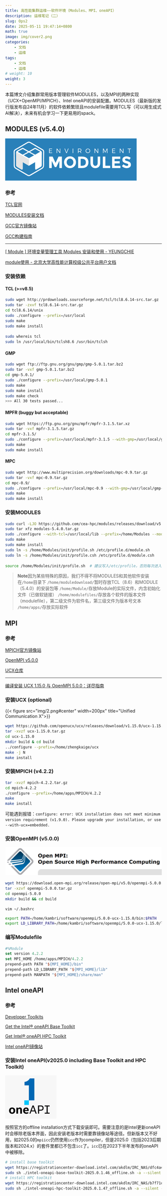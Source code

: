 ```yaml
---
title: 高性能集群运维——软件环境（Modules、MPI、oneAPI）
description: 运维笔记（二）
slug: Ops2
date: 2025-05-11 19:47:14+0800
math: true
image: img/cover2.png
categories:
    - 文档
    - 运维
tags:
    - 文档
    - 运维
# weight: 10
weight: 3
---
```


本篇博文介绍集群常用版本管理软件MODULES，以及MPI的两种实现（UCX+OpenMPI/MPICH）、Intel oneAPI的安装配置。MODULES（最新版的发行版发布自24年11月）的软件依赖繁琐且modulefile需要用TCL写（可以用生成式AI解决），未来有机会学习一下更易用的spack。

## MODULES (v5.4.0)

![ENVIRONMENT MODULES](img/1.png)

### 参考

[TCL官网](https://www.tcl.tk/)

[MODULES安装文档](https://modules.readthedocs.io/en/latest/INSTALL.html#installation-instructions)

[GCC官方镜像站](https://gcc.gnu.org/mirrors.html)

[GCC构建指南](https://gcc.gnu.org/install/build.html)

---

[[ Module ] 环境变量管理工具 Modules 安装和使用 - YEUNGCHIE](https://www.cnblogs.com/yeungchie/p/16268954.html)

[module使用 - 北京大学高性能计算校级公共平台用户文档](https://hpc.pku.edu.cn/ug/guide/module/#:~:text=Module%E4%BD%BF%E7%94%A8)

### 安装依赖

#### TCL (>=v8.5)

```bash
sudo wget http://prdownloads.sourceforge.net/tcl/tcl8.6.14-src.tar.gz
sudo tar -zxvf tcl8.6.14-src.tar.gz
cd tcl8.6.14/unix
sudo ./configure --prefix=/usr/local
sudo make
sudo make install

sudo whereis tcl
sudo ln /usr/local/bin/tclsh8.6 /usr/bin/tclsh
```

#### GMP

```bash
sudo wget ftp://ftp.gnu.org/gnu/gmp/gmp-5.0.1.tar.bz2
sudo tar -vxf gmp-5.0.1.tar.bz2
cd gmp-5.0.1/
sudo ./configure --prefix=/usr/local/gmp-5.0.1
sudo make
sudo make install
sudo make check
>>> All 30 tests passed...
```

#### MPFR (buggy but acceptable)

```bash
sudo wget https://ftp.gnu.org/gnu/mpfr/mpfr-3.1.5.tar.xz
sudo tar -vxf mpfr-3.1.5.tar.gz
cd mpfr-3.1.5/
sudo ./configure --prefix=/usr/local/mpfr-3.1.5 --with-gmp=/usr/local/gmp-5.0.1
sudo make
sudo make install
```

#### MPC

```bash
sudo wget http://www.multiprecision.org/downloads/mpc-0.9.tar.gz
sudo tar -vxf mpc-0.9.tar.gz
cd mpc-0.9/
sudo ./configure --prefix=/usr/local/mpc-0.9 --with-gmp=/usr/local/gmp-5.0.1/ --with-mpfr=/usr/local/mpfr-3.1.5/
sudo make
sudo make install
```

### 安装MODULES

```bash
sudo curl -LJO https://github.com/cea-hpc/modules/releases/download/v5.4.0/modules-5.4.0.tar.gz
sudo tar xfz modules-5.4.0.tar.gz
sudo ./configure --with-tcl=/usr/local/lib --prefix=/home/Modules --modulefilesdir=/home/modulefiles
sudo make
sudo make install
sudo ln -s /home/Modules/init/profile.sh /etc/profile.d/module.sh
sudo ln -s /home/Modules/init/profile.csh /etc/profile.d/module.csh

source /home/Modules/init/profile.sh  # 建议写入/etc/profile，否则每次进入shell需要手动初始化(`source /home/Modules/init/profile.sh`)
```

> **Note**因为某些特殊的原因，我们不得不将MODULES和其他软件安装在`/home`目录下
> `/home/moduledownload/`暂时存放TCL（8.6）和MODULE（5.4.0）的安装包等
> `/home/Module/`存放Module的实际文件，内含初始化文件（已做软链接）
> `/home/modulefiles/`存放各个软件的版本文件（modulefile），第二级文件为软件名，第三级文件为版本号文本
> `/home/apps/`存放实际软件

## MPI

### 参考

[MPICH官方镜像站](https://www.mpich.org/static/downloads/)

[OpenMPI v5.0.0](https://download.open-mpi.org/release/open-mpi/v5.0/openmpi-5.0.0.tar.gz)

[UCX仓库](https://github.com/openucx/ucx)

<!-- [ucx release v1.15.0](https://github.com/openucx/ucx/releases/download/v1.15.0/ucx-1.15.0.tar.gz)

[ucx release v1.17.0](https://github.com/openucx/ucx/releases/download/v1.17.0/ucx-1.17.0.tar.gz) -->

---

[编译安装 UCX 1.15.0 与 OpenMPI 5.0.0：详尽指南](https://cuterwrite.top/p/openmpi-with-ucx/)

### 安装UCX (optional)

{{< figure src="img/2.png#center" width=200px" title="Unified Communication X">}}

<!-- ![Unified Communication X](img/2.png?w=300) -->

```bash
wget https://github.com/openucx/ucx/releases/download/v1.15.0/ucx-1.15.0.tar.gz
tar -xvzf ucx-1.15.0.tar.gz
cd ucx-1.15.0
mkdir build & cd build
../configure --prefix=/home/zhengkaige/ucx
make -j N
make install
```

### 安装MPICH (v4.2.2)

```bash
tar -xvzf mpich-4.2.2.tar.gz
cd mpich-4.2.2
./configure --prefix=/home/apps/MPICH/4.2.2
make
make install
```

可能遇到报错：`configure: error: UCX installation does not meet minimum version requirement (v1.9.0). Please upgrade your installation, or use --with-ucx=embedded.`

### 安装OpenMPI (v5.0.0)

![OpenMPI](img/3.png)

```bash
wget https://download.open-mpi.org/release/open-mpi/v5.0/openmpi-5.0.0.tar.gz
tar -xzvf openmpi-5.0.0.tar.gz
cd openmpi-5.0.0
mkdir build && cd build
```

`vim ~/.bashrc`

```bash
export PATH=/home/kambri/software/openmpi/5.0.0-ucx-1.15.0/bin:$PATH
export LD_LIBRARY_PATH=/home/kambri/software/openmpi/5.0.0-ucx-1.15.0/lib:$LD_LIBRARY_PATH
```

### 编写Modulefile

```TCL
#%Module
set version 4.2.2
set MPI_HOME /home/apps/MPICH/4.2.2
prepend-path PATH "${MPI_HOME}/bin"
prepend-path LD_LIBRARY_PATH "${MPI_HOME}/lib"
prepend-path MANPATH "${MPI_HOME}/share/man"
```

## Intel oneAPI

### 参考

[Developer Toolkits](https://www.intel.cn/content/www/cn/zh/developer/tools/oneapi/toolkits.html)

[Get the Intel® oneAPI Base Toolkit](https://www.intel.cn/content/www/cn/zh/developer/tools/oneapi/base-toolkit-download.html?packages=oneapi-toolkit&oneapi-toolkit-os=linux&oneapi-lin=offline)

[Get Intel® oneAPI HPC Toolkit](https://www.intel.cn/content/www/cn/zh/developer/tools/oneapi/hpc-toolkit-download.html?packages=hpc-toolkit&hpc-toolkit-os=linux&hpc-toolkit-lin=offline)

[Intel oneAPI镜像站](https://get.hpc.dev/vault/intel/)

### 安装Intel oneAPI(v2025.0 including Base Toolkit and HPC Toolkit)

![Intel oneAPI](img/4.png)

按照官方的offline installation方式下载安装即可。需要注意的是Intel更新oneAPI时会移除老版本界面，因此安装老版本时需要靠镜像站等途径。但新版本又不好用，如2025.0的`mpiicc`仍然使用`icc`作为compiler，但是2025.0（包括2023后期版本和2024.x）的套件里都已不包含`icc`了。`icc`已在2023下半年发布的oneAPI中被移除。

```bash
# install base toolkit
wget https://registrationcenter-download.intel.com/akdlm/IRC_NAS/dfc4a434-838c-4450-a6fe-2fa903b75aa7/intel-oneapi-base-toolkit-2025.0.1.46_offline.sh
sudo sh ./intel-oneapi-base-toolkit-2025.0.1.46_offline.sh -a --silent --cli --eula accept
# install HPC toolkit
wget https://registrationcenter-download.intel.com/akdlm/IRC_NAS/b7f71cf2-8157-4393-abae-8cea815509f7/intel-oneapi-hpc-toolkit-2025.0.1.47_offline.sh
sudo sh ./intel-oneapi-hpc-toolkit-2025.0.1.47_offline.sh -a --silent --cli --eula accept
```